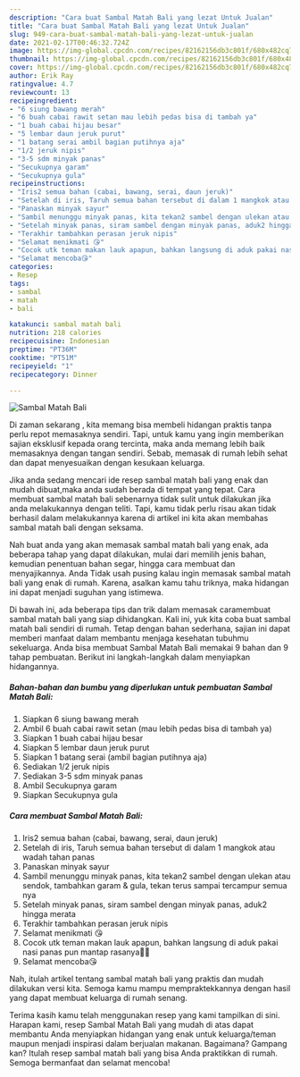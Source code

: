 ```yaml
---
description: "Cara buat Sambal Matah Bali yang lezat Untuk Jualan"
title: "Cara buat Sambal Matah Bali yang lezat Untuk Jualan"
slug: 949-cara-buat-sambal-matah-bali-yang-lezat-untuk-jualan
date: 2021-02-17T00:46:32.724Z
image: https://img-global.cpcdn.com/recipes/82162156db3c801f/680x482cq70/sambal-matah-bali-foto-resep-utama.jpg
thumbnail: https://img-global.cpcdn.com/recipes/82162156db3c801f/680x482cq70/sambal-matah-bali-foto-resep-utama.jpg
cover: https://img-global.cpcdn.com/recipes/82162156db3c801f/680x482cq70/sambal-matah-bali-foto-resep-utama.jpg
author: Erik Ray
ratingvalue: 4.7
reviewcount: 13
recipeingredient:
- "6 siung bawang merah"
- "6 buah cabai rawit setan mau lebih pedas bisa di tambah ya"
- "1 buah cabai hijau besar"
- "5 lembar daun jeruk purut"
- "1 batang serai ambil bagian putihnya aja"
- "1/2 jeruk nipis"
- "3-5 sdm minyak panas"
- "Secukupnya garam"
- "Secukupnya gula"
recipeinstructions:
- "Iris2 semua bahan (cabai, bawang, serai, daun jeruk)"
- "Setelah di iris, Taruh semua bahan tersebut di dalam 1 mangkok atau wadah tahan panas"
- "Panaskan minyak sayur"
- "Sambil menunggu minyak panas, kita tekan2 sambel dengan ulekan atau sendok, tambahkan garam &amp; gula, tekan terus sampai tercampur semua nya"
- "Setelah minyak panas, siram sambel dengan minyak panas, aduk2 hingga merata"
- "Terakhir tambahkan perasan jeruk nipis"
- "Selamat menikmati 😘"
- "Cocok utk teman makan lauk apapun, bahkan langsung di aduk pakai nasi panas pun mantap rasanya👍🏻"
- "Selamat mencoba😘"
categories:
- Resep
tags:
- sambal
- matah
- bali

katakunci: sambal matah bali 
nutrition: 218 calories
recipecuisine: Indonesian
preptime: "PT36M"
cooktime: "PT51M"
recipeyield: "1"
recipecategory: Dinner

---
```



![Sambal Matah Bali](https://img-global.cpcdn.com/recipes/82162156db3c801f/680x482cq70/sambal-matah-bali-foto-resep-utama.jpg)

Di zaman  sekarang , kita memang bisa membeli hidangan praktis tanpa perlu repot memasaknya sendiri. Tapi, untuk kamu yang ingin memberikan sajian eksklusif kepada orang tercinta, maka anda memang lebih baik memasaknya dengan tangan sendiri. Sebab, memasak di rumah lebih sehat dan dapat menyesuaikan dengan kesukaan keluarga.

Jika anda sedang mencari ide resep sambal matah bali yang enak dan mudah dibuat,maka anda sudah berada di tempat yang tepat. Cara membuat sambal matah bali  sebenarnya tidak sulit untuk dilakukan jika anda melakukannya dengan teliti. Tapi, kamu tidak perlu risau akan tidak berhasil dalam melakukannya 
karena di artikel ini kita akan membahas sambal matah bali dengan seksama.  



Nah buat anda yang akan memasak sambal matah bali yang enak, ada beberapa tahap yang dapat dilakukan, mulai dari memilih jenis bahan, kemudian penentuan bahan segar, hingga cara membuat dan menyajikannya. Anda Tidak usah pusing kalau ingin memasak sambal matah bali yang enak di rumah. Karena, asalkan kamu  tahu triknya, maka hidangan ini dapat menjadi suguhan yang istimewa.

Di bawah ini, ada beberapa tips dan trik dalam memasak caramembuat sambal matah bali yang siap dihidangkan. Kali ini, yuk kita coba buat sambal matah bali sendiri di rumah. Tetap dengan bahan sederhana, sajian ini dapat memberi manfaat dalam membantu menjaga kesehatan tubuhmu sekeluarga. Anda bisa membuat Sambal Matah Bali memakai 9 bahan dan 9 tahap pembuatan. Berikut ini langkah-langkah dalam menyiapkan hidangannya.

<!--inarticleads1-->

##### Bahan-bahan dan bumbu yang diperlukan untuk pembuatan Sambal Matah Bali:

1. Siapkan 6 siung bawang merah
1. Ambil 6 buah cabai rawit setan (mau lebih pedas bisa di tambah ya)
1. Siapkan 1 buah cabai hijau besar
1. Siapkan 5 lembar daun jeruk purut
1. Siapkan 1 batang serai (ambil bagian putihnya aja)
1. Sediakan 1/2 jeruk nipis
1. Sediakan 3-5 sdm minyak panas
1. Ambil Secukupnya garam
1. Siapkan Secukupnya gula




<!--inarticleads2-->

##### Cara membuat Sambal Matah Bali:

1. Iris2 semua bahan (cabai, bawang, serai, daun jeruk)
1. Setelah di iris, Taruh semua bahan tersebut di dalam 1 mangkok atau wadah tahan panas
1. Panaskan minyak sayur
1. Sambil menunggu minyak panas, kita tekan2 sambel dengan ulekan atau sendok, tambahkan garam &amp; gula, tekan terus sampai tercampur semua nya
1. Setelah minyak panas, siram sambel dengan minyak panas, aduk2 hingga merata
1. Terakhir tambahkan perasan jeruk nipis
1. Selamat menikmati 😘
1. Cocok utk teman makan lauk apapun, bahkan langsung di aduk pakai nasi panas pun mantap rasanya👍🏻
1. Selamat mencoba😘




Nah, itulah artikel tentang  sambal matah bali  yang praktis dan mudah dilakukan versi kita. Semoga kamu mampu mempraktekkannya dengan hasil yang dapat membuat keluarga di rumah senang. 

Terima kasih kamu telah menggunakan resep yang kami tampilkan di sini. Harapan kami, resep  Sambal Matah Bali yang mudah di atas dapat membantu Anda menyiapkan hidangan yang enak untuk keluarga/teman maupun menjadi inspirasi dalam berjualan makanan. Bagaimana? Gampang kan? Itulah resep sambal matah bali yang bisa Anda praktikkan di rumah. Semoga bermanfaat dan selamat mencoba!


